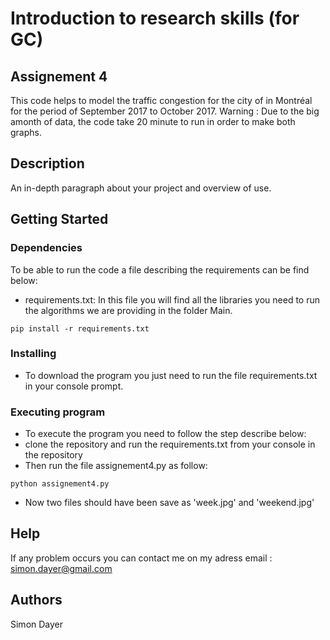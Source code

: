 # Introduction to research skills (for GC)
## Assignement 4 

This code helps to model the traffic congestion for the city of in Montréal for the period of September 2017 to October 2017.
Warning : Due to the big amonth of data, the code take 20 minute to run in order to make both graphs.

## Description

An in-depth paragraph about your project and overview of use.

## Getting Started

### Dependencies

To be able to run the code a file describing the requirements can be find below:
* requirements.txt: In this file you will find all the libraries you need to run the algorithms we are providing in the folder Main.

```
pip install -r requirements.txt
```

### Installing

* To download the program you just need to run the file requirements.txt in your console prompt.

### Executing program

* To execute the program you need to follow the step describe below:
* clone the repository and run the requirements.txt from your console in the repository
* Then run the file assignement4.py as follow:
```
python assignement4.py
```
* Now two files should have been save as 'week.jpg' and 'weekend.jpg'

## Help

If any problem occurs you can contact me on my adress email : simon.dayer@gmail.com

## Authors

Simon Dayer
